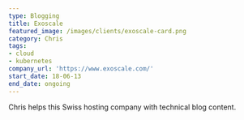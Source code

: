 ```yaml
---
type: Blogging
title: Exoscale
featured_image: /images/clients/exoscale-card.png
category: Chris
tags:
- cloud
- kubernetes
company_url: 'https://www.exoscale.com/'
start_date: 18-06-13
end_date: ongoing
---
```


Chris helps this Swiss hosting company with technical blog content.
